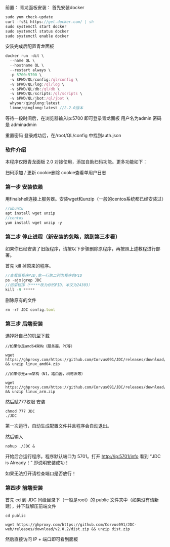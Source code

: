 前置：
青龙面板安装：
首先安装docker

```jsx
sudo yum check-update
curl -fsSL https://get.docker.com/ | sh
sudo systemctl start docker
sudo systemctl status docker
sudo systemctl enable docker
```

安装完成后配置青龙面板

```jsx
docker run -dit \
  --name QL \
  --hostname QL \
  --restart always \
  -p 5700:5700 \
  -v $PWD/QL/config:/ql/config \
  -v $PWD/QL/log:/ql/log \
  -v $PWD/QL/db:/ql/db \
  -v $PWD/QL/scripts:/ql/scripts \
  -v $PWD/QL/jbot:/ql/jbot \
  whyour/qinglong:latest
  limoe/qinglong:latest //2.2.0版本
```

等待一段时间后，在浏览器输入ip:5700 即可登录青龙面板
用户名为admin 密码是 adminadmin

重置密码
登录成功后，在/root/QL/config 中找到auth.json

### **软件介绍**

本程序仅限青龙面板 2.0 对接使用，添加自助扫码功能。更多功能如下：

扫码添加 / 更新 cookie删除 cookie查看单用户日志




### **第一步 安装依赖**

用finalshell连接上服务器。安装wget和unzip（一般的centos系统都已经安装过）

```jsx
//ubuntu
apt install wget unzip
//centos
yum install wget unzip -y
```
### 第二步 停止进程（新安装的忽略，跳到第三步看）

如果你已经安装了旧版程序，请按以下步骤删除原程序，再按照上述教程进行部署。

首先 kill 掉原来的程序。

```jsx
//查看原程序PID,第一行第二列为程序的PID
ps -ajx|grep JDC
//结束程序（*****改为你的PID，本文为24303）
kill -9 *****
```

删除原有的文件

```jsx
rm -rf JDC config.toml
```

### 第三步 后端安装

选择好自己的机型下载

```
//如果你是amd64架构（服务器，PC等）

wget https://ghproxy.com/https://github.com/Corvus091/JDC/releases/download/v2.0.2/linux_amd64.zip && unzip linux_amd64.zip

//如果你是arm架构（N1，路由器，树莓派等）

wget https://ghproxy.com/https://github.com/Corvus091/JDC/releases/download/v2.0.2/linux_arm.zip && unzip linux_arm.zip

```

然后赋777权限 安装

```
chmod 777 JDC
./JDC

```

第一次运行，自动生成配置文件并且程序会自动退出。

然后输入

```
nohup ./JDC &

```

开始后台运行程序。程序默认端口为 5701。打开 [http://ip:5701/info](http://ip:5701/info) 看到 “JDC is Already！” 即说明安装成功！

如果无法打开请检查端口是否放行！

### 第四步 前端安装

首先 cd 到 JDC 同级目录下（一般是root）的 public 文件夹中（如果没有请新建），并下载解压前端文件

```
cd public

wget https://ghproxy.com/https://github.com/Corvus091/JDC-web/releases/download/v2.0.2/dist.zip && unzip dist.zip

```

然后直接访问 IP + 端口即可看到面板
